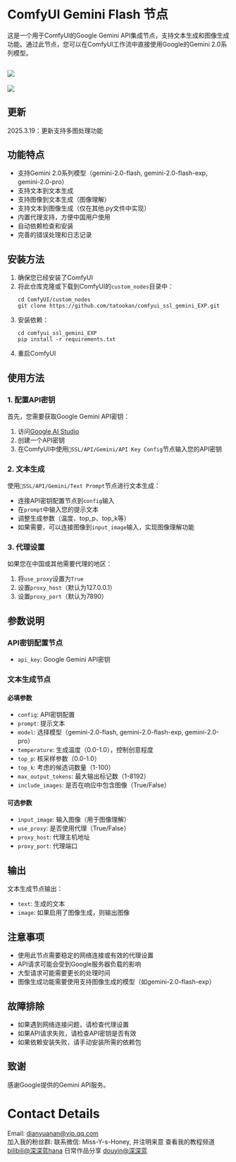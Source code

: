 # ComfyUI Gemini Flash 节点

这是一个用于ComfyUI的Google Gemini API集成节点，支持文本生成和图像生成功能。通过此节点，您可以在ComfyUI工作流中直接使用Google的Gemini 2.0系列模型。

![](https://github.com/tatookan/comfyui_ssl_gemini_EXP/blob/main/demo/demo.png?raw=true)
---
![](https://github.com/tatookan/comfyui_ssl_gemini_EXP/blob/main/demo/demo2.png?raw=true)

## 更新
2025.3.19：更新支持多图处理功能
## 功能特点

- 支持Gemini 2.0系列模型（gemini-2.0-flash, gemini-2.0-flash-exp, gemini-2.0-pro）
- 支持文本到文本生成
- 支持图像到文本生成（图像理解）
- 支持文本到图像生成（仅在其他.py文件中实现）
- 内置代理支持，方便中国用户使用
- 自动依赖检查和安装
- 完善的错误处理和日志记录

## 安装方法

1. 确保您已经安装了ComfyUI
2. 将此仓库克隆或下载到ComfyUI的`custom_nodes`目录中：
   ```
   cd ComfyUI/custom_nodes
   git clone https://github.com/tatookan/comfyui_ssl_gemini_EXP.git
   ```
3. 安装依赖：
   ```
   cd comfyui_ssl_gemini_EXP
   pip install -r requirements.txt
   ```
4. 重启ComfyUI

## 使用方法

### 1. 配置API密钥

首先，您需要获取Google Gemini API密钥：
1. 访问[Google AI Studio](https://makersuite.google.com/app/apikey)
2. 创建一个API密钥
3. 在ComfyUI中使用`💠SSL/API/Gemini/API Key Config`节点输入您的API密钥

### 2. 文本生成

使用`💠SSL/API/Gemini/Text Prompt`节点进行文本生成：

- 连接API密钥配置节点到`config`输入
- 在`prompt`中输入您的提示文本
- 调整生成参数（温度、top_p、top_k等）
- 如果需要，可以连接图像到`input_image`输入，实现图像理解功能

### 3. 代理设置

如果您在中国或其他需要代理的地区：

1. 将`use_proxy`设置为`True`
2. 设置`proxy_host`（默认为127.0.0.1）
3. 设置`proxy_port`（默认为7890）

## 参数说明

### API密钥配置节点

- `api_key`: Google Gemini API密钥

### 文本生成节点

#### 必填参数

- `config`: API密钥配置
- `prompt`: 提示文本
- `model`: 选择模型（gemini-2.0-flash, gemini-2.0-flash-exp, gemini-2.0-pro）
- `temperature`: 生成温度（0.0-1.0），控制创意程度
- `top_p`: 核采样参数（0.0-1.0）
- `top_k`: 考虑的候选词数量（1-100）
- `max_output_tokens`: 最大输出标记数（1-8192）
- `include_images`: 是否在响应中包含图像（True/False）

#### 可选参数

- `input_image`: 输入图像（用于图像理解）
- `use_proxy`: 是否使用代理（True/False）
- `proxy_host`: 代理主机地址
- `proxy_port`: 代理端口

## 输出

文本生成节点输出：
- `text`: 生成的文本
- `image`: 如果启用了图像生成，则输出图像

## 注意事项

- 使用此节点需要稳定的网络连接或有效的代理设置
- API请求可能会受到Google服务器负载的影响
- 大型请求可能需要更长的处理时间
- 图像生成功能需要使用支持图像生成的模型（如gemini-2.0-flash-exp）

## 故障排除

- 如果遇到网络连接问题，请检查代理设置
- 如果API请求失败，请检查API密钥是否有效
- 如果依赖安装失败，请手动安装所需的依赖包

## 致谢

感谢Google提供的Gemini API服务。

# Contact Details
Email: dianyuanan@vip.qq.com  
加入我的粉丝群: 联系微信: Miss-Y-s-Honey, 并注明来意
查看我的教程频道 [bilibili@深深蓝hana](https://space.bilibili.com/618554?spm_id_from=333.1007.0.0)
日常作品分享 [douyin@深深蓝](https://www.douyin.com/user/MS4wLjABAAAAJGu7yCfV3XwKoklBX62bivvat3micLxemdDT0FAmdcGfqbuFS3ItsKWKrBt5Hg16?from_tab_name=)
